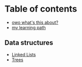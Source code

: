 # Table of contents

* [owo what's this about?](README.md)
* [my learning path](my-learning-path.md)

## Data structures

* [Linked Lists](data-structures/linked-lists.md)
* [Trees](data-structures/trees.md)
